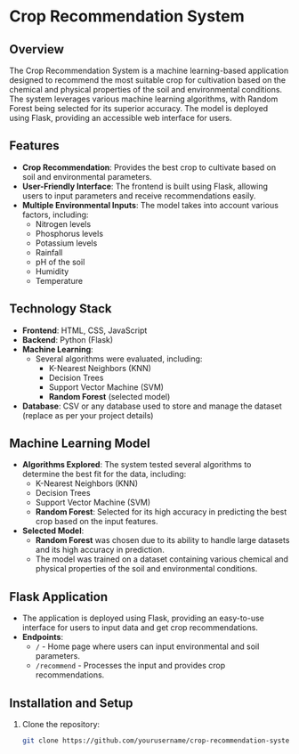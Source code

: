 # Crop Recommendation System

## Overview
The Crop Recommendation System is a machine learning-based application designed to recommend the most suitable crop for cultivation based on the chemical and physical properties of the soil and environmental conditions. The system leverages various machine learning algorithms, with Random Forest being selected for its superior accuracy. The model is deployed using Flask, providing an accessible web interface for users.

## Features
- **Crop Recommendation**: Provides the best crop to cultivate based on soil and environmental parameters.
- **User-Friendly Interface**: The frontend is built using Flask, allowing users to input parameters and receive recommendations easily.
- **Multiple Environmental Inputs**: The model takes into account various factors, including:
  - Nitrogen levels
  - Phosphorus levels
  - Potassium levels
  - Rainfall
  - pH of the soil
  - Humidity
  - Temperature

## Technology Stack
- **Frontend**: HTML, CSS, JavaScript
- **Backend**: Python (Flask)
- **Machine Learning**:
  - Several algorithms were evaluated, including:
    - K-Nearest Neighbors (KNN)
    - Decision Trees
    - Support Vector Machine (SVM)
    - **Random Forest** (selected model)
- **Database**: CSV or any database used to store and manage the dataset (replace as per your project details)

## Machine Learning Model
- **Algorithms Explored**: The system tested several algorithms to determine the best fit for the data, including:
  - K-Nearest Neighbors (KNN)
  - Decision Trees
  - Support Vector Machine (SVM)
  - **Random Forest**: Selected for its high accuracy in predicting the best crop based on the input features.
- **Selected Model**: 
  - **Random Forest** was chosen due to its ability to handle large datasets and its high accuracy in prediction.
  - The model was trained on a dataset containing various chemical and physical properties of the soil and environmental conditions.

## Flask Application
- The application is deployed using Flask, providing an easy-to-use interface for users to input data and get crop recommendations.
- **Endpoints**:
  - `/` - Home page where users can input environmental and soil parameters.
  - `/recommend` - Processes the input and provides crop recommendations.

## Installation and Setup
1. Clone the repository:
   ```bash
   git clone https://github.com/yourusername/crop-recommendation-system.git
